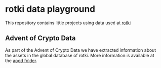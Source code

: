 # rotki data playground

This repository contains little projects using data used at [rotki](https://github.com/rotki/rotki)

## Advent of Crypto Data

As part of the Advent of Crypto Data we have extracted information about the assets in the global database of rotki.
More information is available at the [aocd folder](aocd/readme.md).
